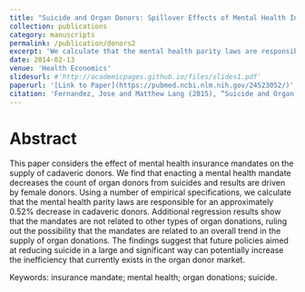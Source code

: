 ```yaml
---
title: "Suicide and Organ Donors: Spillover Effects of Mental Health Insurance Mandates"
collection: publications
category: manuscripts
permalink: /publication/donors2
excerpt: 'We calculate that the mental health parity laws are responsible for an approximately 0.52% decrease in cadaveric donors.'
date: 2014-02-13
venue: 'Health Economics'
slidesurl: #'http://academicpages.github.io/files/slides1.pdf'
paperurl: '[Link to Paper](https://pubmed.ncbi.nlm.nih.gov/24523052/)'
citation: 'Fernandez, Jose and Matthew Lang (2015), “Suicide and Organ Donors: Spillover Effects of Mental Health Insurance Mandates” Health Economics, 24(4): 491-497'
---
```


# Abstract
This paper considers the effect of mental health insurance mandates on the supply of cadaveric donors. We find that enacting a mental health mandate decreases the count of organ donors from suicides and results are driven by female donors. Using a number of empirical specifications, we calculate that the mental health parity laws are responsible for an approximately 0.52% decrease in cadaveric donors. Additional regression results show that the mandates are not related to other types of organ donations, ruling out the possibility that the mandates are related to an overall trend in the supply of organ donations. The findings suggest that future policies aimed at reducing suicide in a large and significant way can potentially increase the inefficiency that currently exists in the organ donor market.

Keywords: insurance mandate; mental health; organ donations; suicide.
